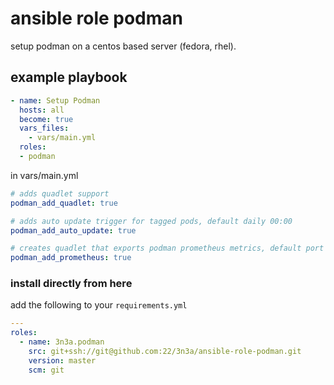 # ansible role podman

setup podman on a centos based server (fedora, rhel).

## example playbook

```yaml
- name: Setup Podman
  hosts: all
  become: true
  vars_files:
    - vars/main.yml
  roles:
  - podman
```

in vars/main.yml

```yaml
# adds quadlet support
podman_add_quadlet: true

# adds auto update trigger for tagged pods, default daily 00:00
podman_add_auto_update: true

# creates quadlet that exports podman prometheus metrics, default port 9882
podman_add_prometheus: true
```

### install directly from here

add the following to your `requirements.yml`

```yaml
---
roles:
  - name: 3n3a.podman
    src: git+ssh://git@github.com:22/3n3a/ansible-role-podman.git
    version: master
    scm: git
```